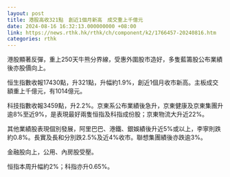 ```yaml
---
layout: post
title: 港股高收321點　創近1個月新高　成交重上千億元
date: 2024-08-16 16:32:13.000000000 +08:00
link: https://news.rthk.hk/rthk/ch/component/k2/1766457-20240816.htm
categories: rthk
---
```


港股顯著反彈，重上250天牛熊分界線，受惠外圍股市造好，多隻藍籌股公布業績後亦股價向上。

恒生指數收報17430點，升321點，升幅約1.9%，創近1個月收市新高。主板成交額重上千億元，有1014億元。

科技指數收報3459點，升2.2%。京東系公布業績後急升，京東健康及京東集團升逾8%至近9%，是表現最好兩隻恒指及科指成份股；京東物流大升近22%。

其他業績股表現個別發展，阿里巴巴、港鐵、銀娛績後升近5%或以上，李寧則跌約0.8%。長實及長和分別跌2.5%及近4%收市。聯想集團績後亦跌逾3%。

金融股向上，公用、內房股受壓。

恒指本周升幅約2%；科指亦升0.65%。
